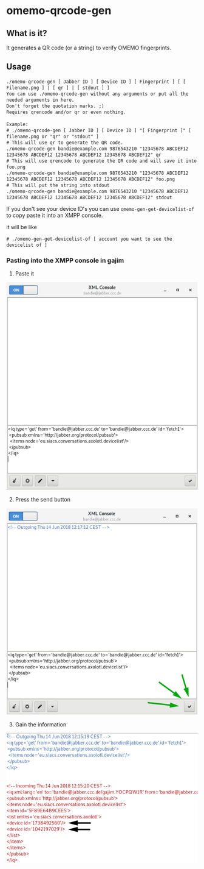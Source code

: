 # omemo-qrcode-gen

## What is it?
It generates a QR code (or a string) to verify OMEMO fingerprints.

## Usage

```console
./omemo-qrcode-gen [ Jabber ID ] [ Device ID ] [ Fingerprint ] [ [ Filename.png ] | [ qr ] | [ stdout ] ]
You can use ./omemo-qrcode-gen without any arguments or put all the needed arguments in here.
Don't forget the quotation marks. ;)
Requires qrencode and/or qr or even nothing.

Example:
# ./omemo-qrcode-gen [ Jabber ID ] [ Device ID ] "[ Fingerprint ]" [ filename.png or "qr" or "stdout" ] 
# This will use qr to generate the QR code.
./omemo-qrcode-gen bandie@example.com 9876543210 "12345678 ABCDEF12 12345678 ABCDEF12 12345678 ABCDEF12 12345678 ABCDEF12" qr
# This will use qrencode to generate the QR code and will save it into foo.png
./omemo-qrcode-gen bandie@example.com 9876543210 "12345678 ABCDEF12 12345678 ABCDEF12 12345678 ABCDEF12 12345678 ABCDEF12" foo.png
# This will put the string into stdout
./omemo-qrcode-gen bandie@example.com 9876543210 "12345678 ABCDEF12 12345678 ABCDEF12 12345678 ABCDEF12 12345678 ABCDEF12" stdout
```

If you don't see your device ID's you can use `omemo-gen-get-devicelist-of` to copy paste it into an XMPP console.

it will be like

```console
# ./omemo-gen-get-devicelist-of [ account you want to see the devicelist of ]
```

### Pasting into the XMPP console in gajim


1. Paste it

![Pasted request](/img/1.png)


2. Press the send button

![The send button](/img/2.png)


3. Gain the information

![The information you want to have](/img/3.png)
